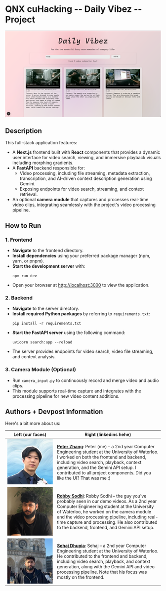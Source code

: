 # QNX cuHacking -- Daily Vibez -- Project

![QNX cuHacking](docs/image1.png)

## Description

This full-stack application features:

- A **Next.js** frontend built with **React** components that provides a dynamic user interface for video search, viewing, and immersive playback visuals including morphing gradients.
- A **FastAPI** backend responsible for:
  - Video processing, including file streaming, metadata extraction, transcription, and AI-driven context description generation using Gemini.
  - Exposing endpoints for video search, streaming, and context retrieval.
- An optional **camera module** that captures and processes real-time video clips, integrating seamlessly with the project's video processing pipeline.

## How to Run

### 1. Frontend

- **Navigate** to the frontend directory.
- **Install dependencies** using your preferred package manager (npm, yarn, or pnpm).
- **Start the development server** with:
  ```
  npm run dev
  ```
- Open your browser at [http://localhost:3000](http://localhost:3000) to view the application.

### 2. Backend

- **Navigate** to the server directory.
- **Install required Python packages** by referring to `requirements.txt`:
  ```
  pip install -r requirements.txt
  ```
- **Start the FastAPI server** using the following command:
  ```
  uvicorn search:app --reload
  ```
- The server provides endpoints for video search, video file streaming, and context analysis.

### 3. Camera Module (Optional)

- Run `camera_input.py` to continuously record and merge video and audio clips.
- This module supports real-time capture and integrates with the processing pipeline for new video content additions.

## Authors + Devpost Information

Here's a bit more about us:

| Left (our faces)                             | Right (linkedins hehe)                                                                                                                                                                                                                                                                                                                                                                  |
| -------------------------------------------- | --------------------------------------------------------------------------------------------------------------------------------------------------------------------------------------------------------------------------------------------------------------------------------------------------------------------------------------------------------------------------------------- |
| ![Peter Image](docs/1719787717158.jpeg)      | **[Peter Zhang](https://www.linkedin.com/in/peterzhang1/)**: Peter (me) – a 2nd year Computer Engineering student at the University of Waterloo. I worked on both the frontend and backend, including video search, playback, context generation, and the Gemini API setup. I contributed to all project components. Did you like the UI? That was me :)                                |
| ![Robby Sodhi](docs/IMG_B2163EC77FD6-1.jpeg) | **[Robby Sodhi](https://www.linkedin.com/in/robby-sodhi/)**: Robby Sodhi – the guy you've probably seen in our demo videos. As a 2nd year Computer Engineering student at the University of Waterloo, he worked on the camera module and the video processing pipeline, including real-time capture and processing. He also contributed to the backend, frontend, and Gemini API setup. |
| ![Sehaj Dhupia](docs/1738953239469.jpeg)     | **[Sehaj Dhupia](https://www.linkedin.com/in/sehaj-dhupia/)**: Sehaj – a 2nd year Computer Engineering student at the University of Waterloo. He contributed to the frontend and backend, including video search, playback, and context generation, along with the Gemini API and video processing pipeline. Note that his focus was mostly on the frontend.                            |
